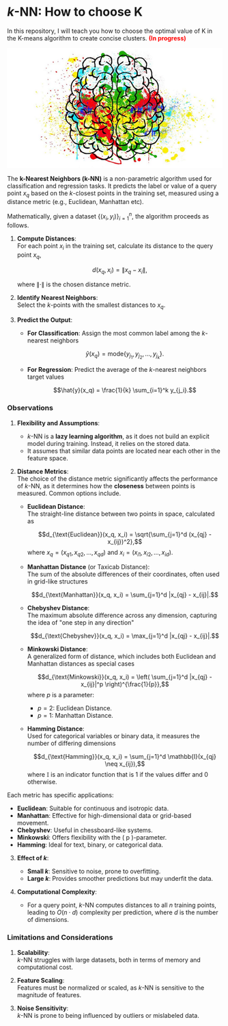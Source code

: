 # $k$-NN: How to choose K

In this repository, I will teach you how to choose the optimal value of K in the K-means algorithm to create concise clusters. **<span style="color:red;">(In progress)</span>**

<p align="center">
  <img src="https://github.com/VictorFrancheto/K_means-How_to_choose_K/blob/main/k_means.jpg">
</p>

The **k-Nearest Neighbors (k-NN)** is a non-parametric algorithm used for classification and regression tasks. It predicts the label or value of a query point $x_q$ based on the $k$-closest points in the training set, measured using a distance metric (e.g., Euclidean, Manhattan etc).

Mathematically, given a dataset $\{(x_i, y_i)\}_{i=1}^n$, the algorithm proceeds as follows.

1. **Compute Distances**:  
   For each point $x_i$ in the training set, calculate its distance to the query point $x_q$,
   
   $$d(x_q, x_i) = \|x_q - x_i\|,$$
   
   where $\| \cdot \|$ is the chosen distance metric.

3. **Identify Nearest Neighbors**:  
   Select the $k$-points with the smallest distances to $x_q$.

4. **Predict the Output**:  
   - **For Classification**: Assign the most common label among the $k$-nearest neighbors
  
     $$\hat{y}(x_q) = \text{mode}\{y_{j_1}, y_{j_2}, \ldots, y_{j_k}\}.$$
     
   - **For Regression**: Predict the average of the $k$-nearest neighbors target values

     $$\hat{y}(x_q) = \frac{1}{k} \sum_{i=1}^k y_{j_i}.$$

### Observations

1. **Flexibility and Assumptions**:
   - $k$-NN is a **lazy learning algorithm**, as it does not build an explicit model during training. Instead, it relies on the stored data.
   - It assumes that similar data points are located near each other in the feature space.

2. **Distance Metrics**:  
   The choice of the distance metric significantly affects the performance of $k$-NN, as it determines how the **closeness** between points is measured. Common options include.

   - **Euclidean Distance**:  
     The straight-line distance between two points in space, calculated as
     
     $$d_{\text{Euclidean}}(x_q, x_i) = \sqrt{\sum_{j=1}^d (x_{qj} - x_{ij})^2},$$
     where $x_q = (x_{q1}, x_{q2}, \dots, x_{qd})$ and $x_i = (x_{i1}, x_{i2}, \dots, x_{id})$.

   - **Manhattan Distance** (or Taxicab Distance):  
     The sum of the absolute differences of their coordinates, often used in grid-like structures
     
     $$d_{\text{Manhattan}}(x_q, x_i) = \sum_{j=1}^d |x_{qj} - x_{ij}|.$$

   - **Chebyshev Distance**:  
     The maximum absolute difference across any dimension, capturing the idea of "one step in any direction"
     
     $$d_{\text{Chebyshev}}(x_q, x_i) = \max_{j=1}^d |x_{qj} - x_{ij}|.$$

   - **Minkowski Distance**:  
     A generalized form of distance, which includes both Euclidean and Manhattan distances as special cases
     
     $$d_{\text{Minkowski}}(x_q, x_i) = \left( \sum_{j=1}^d |x_{qj} - x_{ij}|^p \right)^{\frac{1}{p}},$$
     where $p$ is a parameter:
     - $p = 2$: Euclidean Distance.
     - $p = 1$: Manhattan Distance.

   - **Hamming Distance**:  
     Used for categorical variables or binary data, it measures the number of differing dimensions
     
     $$d_{\text{Hamming}}(x_q, x_i) = \sum_{j=1}^d \mathbb{I}(x_{qj} \neq x_{ij}),$$
     where $\mathbb{I}$ is an indicator function that is $1$ if the values differ and $0$ otherwise.

Each metric has specific applications:
- **Euclidean**: Suitable for continuous and isotropic data.
- **Manhattan**: Effective for high-dimensional data or grid-based movement.
- **Chebyshev**: Useful in chessboard-like systems.
- **Minkowski**: Offers flexibility with the \( p \)-parameter.
- **Hamming**: Ideal for text, binary, or categorical data.

3. **Effect of $k$**:
   - **Small $k$**: Sensitive to noise, prone to overfitting.
   - **Large $k$**: Provides smoother predictions but may underfit the data.

4. **Computational Complexity**:
   - For a query point, $k$-NN computes distances to all $n$ training points, leading to $O(n \cdot d)$ complexity per prediction, where $d$ is the number of dimensions. 

### Limitations and Considerations

1. **Scalability**:  
   $k$-NN struggles with large datasets, both in terms of memory and computational cost.
   
2. **Feature Scaling**:  
   Features must be normalized or scaled, as $k$-NN is sensitive to the magnitude of features.

3. **Noise Sensitivity**:  
   $k$-NN is prone to being influenced by outliers or mislabeled data.
